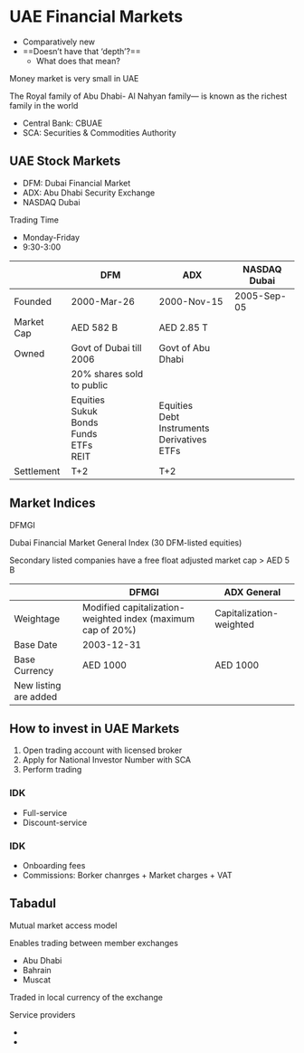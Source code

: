 # UAE Financial Markets

- Comparatively new
- ==Doesn’t have that ‘depth’?==
  - What does that mean?

Money market is very small in UAE

The Royal family of Abu Dhabi- Al Nahyan family— is known as the richest family in the world

- Central Bank: CBUAE
- SCA: Securities & Commodities Authority

## UAE Stock Markets

- DFM: Dubai Financial Market
- ADX: Abu Dhabi Security Exchange
- NASDAQ Dubai 

Trading Time

- Monday-Friday
- 9:30-3:00

|            | DFM                                                          | ADX                                                       | NASDAQ Dubai |
| ---------- | ------------------------------------------------------------ | --------------------------------------------------------- | ------------ |
| Founded    | 2000-Mar-26                                                  | 2000-Nov-15                                               | 2005-Sep-05  |
| Market Cap | AED 582 B                                                    | AED 2.85 T                                                |              |
| Owned      | Govt of Dubai till 2006                                      | Govt of Abu Dhabi                                         |              |
|            | 20% shares sold to public                                    |                                                           |              |
|            | Equities<br />Sukuk<br />Bonds<br />Funds<br />ETFs<br />REIT | Equities<br />Debt Instruments<br />Derivatives<br />ETFs |              |
| Settlement | T+2                                                          | T+2                                                       |              |

## Market Indices

DFMGI

Dubai Financial Market General Index (30 DFM-listed equities)

Secondary listed companies have a free float adjusted market cap > AED 5 B

|                       | DFMGI                                                       | ADX General             |
| --------------------- | ----------------------------------------------------------- | ----------------------- |
| Weightage             | Modified capitalization-weighted index (maximum cap of 20%) | Capitalization-weighted |
| Base Date             | 2003-12-31                                                  |                         |
| Base Currency         | AED 1000                                                    | AED 1000                |
| New listing are added |                                                             |                         |

## How to invest in UAE Markets

1. Open trading account with licensed broker
2. Apply for National Investor Number with SCA
3. Perform trading

### IDK

- Full-service
- Discount-service

### IDK

- Onboarding fees
- Commissions: Borker chanrges + Market charges + VAT

## Tabadul

Mutual market access model

Enables trading between member exchanges

- Abu Dhabi
- Bahrain
- Muscat

Traded in local currency of the exchange

Service providers

- 
- 
